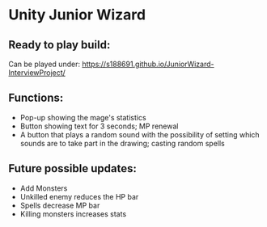 # Unity Junior Wizard

## Ready to play build:
Can be played under: https://s188691.github.io/JuniorWizard-InterviewProject/

## Functions:
- Pop-up showing the mage's statistics
- Button showing text for 3 seconds; MP renewal
- A button that plays a random sound with the possibility of setting which sounds are to take part in the drawing; casting random spells

## Future possible updates:
- Add Monsters
- Unkilled enemy reduces the HP bar
- Spells decrease MP bar
- Killing monsters increases stats
